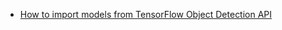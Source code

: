 
* [How to import models from TensorFlow Object Detection API](https://github.com/opencv/opencv/wiki/TensorFlow-Object-Detection-API)
